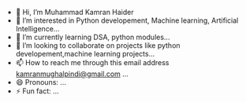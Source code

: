 - 👋 Hi, I’m Muhammad Kamran Haider
- 👀 I’m interested in Python developement, Machine learning, Artificial Intelligence...
- 🌱 I’m currently learning DSA, python modules...
- 💞️ I’m looking to collaborate on projects like python developement,machine learning projects...
- 📫 How to reach me through this email address kamranmughalpindi@gmail.com ...
- 😄 Pronouns: ...
- ⚡ Fun fact: ...

<!---
MKHOfficial/MKHOfficial is a ✨ special ✨ repository because its `README.md` (this file) appears on your GitHub profile.
You can click the Preview link to take a look at your changes.
--->
